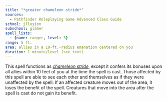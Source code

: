 ```yaml
---
title: "*greater chameleon stride*"
sources:
  - Pathfinder Roleplaying Game Advanced Class Guide
school: illusion
subschool: glamer
spell_lists:
  - {name: ranger, level: 3}
range: 5 ft.
area: allies in a 10-ft.-radius emanation centered on you
duration: 1 minute/level (see text)
---
```


This spell functions as [*chameleon stride*](/spells/chameleon-stride/), except it confers its bonuses upon all allies within 10 feet of you at the time the spell is cast. Those affected by this spell are able to see each other and themselves as if they were unaffected by the spell. If an affected creature moves out of the area, it loses the benefit of the spell. Creatures that move into the area after the spell is cast do not gain its benefit.

